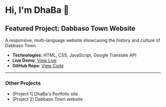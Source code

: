 # Hi, I'm DhaBa 👋

## Featured Project: Dabbaso Town Website

A responsive, multi-language website showcasing the history and culture of Dabbaso Town.

- **Technologies**: HTML, CSS, JavaScript, Google Translate API
- **Live Demo**: [View Live](https://dh-kt.github.io/dabbaso-website)
- **GitHub Repo**: [View Code](https://github.com/dh-kt/dabbaso-website)

---

### Other Projects
- [Project 1] DhaBa's Portfolio site
- [Project 2] Dabbaso Town website